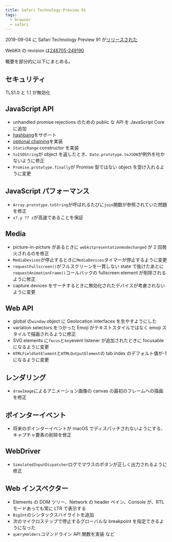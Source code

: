 ```yaml
---
title: Safari Technology Preview 91
tags:
  - browser
  - safari
---
```


2019-09-04 に Safari Technology Preview 91 が[リリースされた](https://webkit.org/blog/9526/release-notes-for-safari-technology-preview-91/)

WebKit の revision は[248705-249190](https://trac.webkit.org/log/webkit/?stop_rev=248705&&rev=249190&limit=999)

概要を部分的に以下にまとめる。

## セキュリティ

TLS1.0 と 1.1 が無効化

## JavaScript API

- unhandled promise rejections のための public な API を JavaScript Core に追加
- [hashbang](https://github.com/tc39/proposal-hashbang)をサポート
- [optional chaining](https://github.com/tc39/proposal-optional-chaining)を実装
- `StaticRange` constructor を実装
- `toISOString`が object を返したとき、`Date.prototype.toJSON`が例外を吐かないように修正
- `Promise.prototype.finally`が Promise 型ではない object を受け入れるように変更

## JavaScript パフォーマンス

- `Array.prototype.toString`が呼ばれるたびに`join`関数が参照されていた問題を修正
- `x?.y ?? z`が高速であることを保証

## Media

- picture-in-picture があるときに `webkitpresentationmodechanged` が 2 回発火されるのを修正
- `MediaDevices`が停止するときに`MediaDevices`タイマーが停止するように変更
- `requestFullscreen()`がフルスクリーンを一貫しない state で抜けたあとに`requestAnimationFrame()`コールバックの fullscreen element が削除されるように修正
- capture devices をサーチするときに無効化されたデバイスが考慮されないように変更

## Web API

- global の`window` object に Geolocation interfaces を生やすようにした
- variation selectors をつかった Emoji がテキストスタイルではなく emoji スタイルで描画されるように修正
- SVG elements に`focus`と`key`event listener が追加されたときに focusable になるように変更
- `HTMLFieldSetElement`と`HTMLOutputElement`の tab index のデフォルト値が-1 になるように変更

## レンダリング

- `drawImage`によるアニメーション画像の canvas の最初のフレームへの描画を修正

## ポインターイベント　

- 将来のポインターイベントが macOS でディスパッチされないようにする、キャプチャ要素の削除を修正

## WebDriver

- `SimulatedInputDispatcher`ログでマウスのボタンが正しく出力されるように修正

## Web インスペクター

- Elements の DOM ツリー、Network の header ペイン、Console が、RTL モードあっても常に LTR で表示する
- `BigInt`のシンタックスハイライトを追加
- 次のマイクロステップで停止するグローバルな breakpoint を指定できるようになった
- `queryHolders`コマンドライン API 関数を実装
  など
